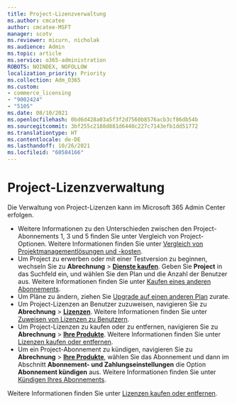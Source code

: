 ```yaml
---
title: Project-Lizenzverwaltung
ms.author: cmcatee
author: cmcatee-MSFT
manager: scotv
ms.reviewer: micurn, nicholak
ms.audience: Admin
ms.topic: article
ms.service: o365-administration
ROBOTS: NOINDEX, NOFOLLOW
localization_priority: Priority
ms.collection: Adm_O365
ms.custom:
- commerce_licensing
- "9002424"
- "5105"
ms.date: 08/10/2021
ms.openlocfilehash: 0bd6d428a03a5f3f2d7560b8576acb3cf86db54b
ms.sourcegitcommit: 3bf255c2188d881d6440c227c7143efb1dd51772
ms.translationtype: HT
ms.contentlocale: de-DE
ms.lasthandoff: 10/26/2021
ms.locfileid: "60584166"
---
```

# <a name="project-license-management"></a>Project-Lizenzverwaltung

Die Verwaltung von Project-Lizenzen kann im Microsoft 365 Admin Center erfolgen.

- Weitere Informationen zu den Unterschieden zwischen den Project-Abonnements 1, 3 und 5 finden Sie unter Vergleich von Project-Optionen. Weitere Informationen finden Sie unter [Vergleich von Projektmanagementlösungen und -kosten](https://www.microsoft.com/microsoft-365/project/compare-microsoft-project-management-software?rtc=1&activetab=tabs%3aprimaryr1).
- Um Project zu erwerben oder mit einer Testversion zu beginnen, wechseln Sie zu **Abrechnung** > [**Dienste kaufen**](https://go.microsoft.com/fwlink/p/?linkid=868433). Geben Sie **Project** in das Suchfeld ein, und wählen Sie den Plan und die Anzahl der Benutzer aus. Weitere Informationen finden Sie unter [Kaufen eines anderen Abonnements](https://docs.microsoft.com/microsoft-365/commerce/try-or-buy-microsoft-365#buy-a-different-subscription).
- Um Pläne zu ändern, ziehen Sie [Upgrade auf einen anderen Plan](https://docs.microsoft.com/microsoft-365/commerce/subscriptions/upgrade-to-different-plan) zurate.
- Um Project-Lizenzen an Benutzer zuzuweisen, navigieren Sie zu **Abrechnung** > [**Lizenzen**](https://go.microsoft.com/fwlink/p/?linkid=842264). Weitere Informationen finden Sie unter [Zuweisen von Lizenzen zu Benutzern](https://docs.microsoft.com/microsoft-365/admin/manage/assign-licenses-to-users).
- Um Project-Lizenzen zu kaufen oder zu entfernen, navigieren Sie zu **Abrechnung** > [**Ihre Produkte**](https://go.microsoft.com/fwlink/p/?linkid=842054). Weitere Informationen finden Sie unter [Lizenzen kaufen oder entfernen](https://docs.microsoft.com/microsoft-365/commerce/licenses/buy-licenses#add-or-remove-licenses-for-your-business-subscription).
- Um ein Project-Abonnement zu kündigen, navigieren Sie zu **Abrechnung** > [**Ihre Produkte**](https://go.microsoft.com/fwlink/p/?linkid=842054), wählen Sie das Abonnement und dann im Abschnitt **Abonnement- und Zahlungseinstellungen** die Option **Abonnement kündigen** aus. Weitere Informationen finden Sie unter [Kündigen Ihres Abonnements](https://docs.microsoft.com/microsoft-365/commerce/subscriptions/cancel-your-subscription).

Weitere Informationen finden Sie unter [Lizenzen kaufen oder entfernen](https://docs.microsoft.com/microsoft-365/commerce/licenses/buy-licenses).